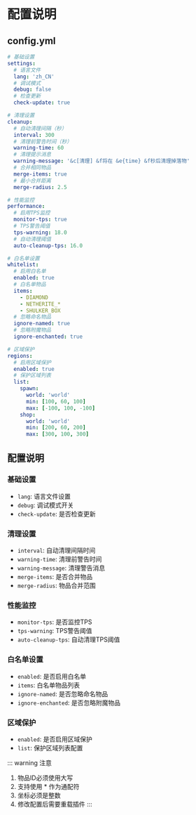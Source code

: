 # 配置说明

## config.yml
```yaml
# 基础设置
settings:
  # 语言文件
  lang: 'zh_CN'
  # 调试模式
  debug: false
  # 检查更新
  check-update: true

# 清理设置
cleanup:
  # 自动清理间隔（秒）
  interval: 300
  # 清理前警告时间（秒）
  warning-time: 60
  # 清理提示消息
  warning-message: '&c[清理] &f将在 &e{time} &f秒后清理掉落物'
  # 合并相同物品
  merge-items: true
  # 最小合并距离
  merge-radius: 2.5

# 性能监控
performance:
  # 启用TPS监控
  monitor-tps: true
  # TPS警告阈值
  tps-warning: 18.0
  # 自动清理阈值
  auto-cleanup-tps: 16.0

# 白名单设置
whitelist:
  # 启用白名单
  enabled: true
  # 白名单物品
  items:
    - DIAMOND
    - NETHERITE_*
    - SHULKER_BOX
  # 忽略命名物品
  ignore-named: true
  # 忽略附魔物品
  ignore-enchanted: true

# 区域保护
regions:
  # 启用区域保护
  enabled: true
  # 保护区域列表
  list:
    spawn:
      world: 'world'
      min: [100, 60, 100]
      max: [-100, 100, -100]
    shop:
      world: 'world'
      min: [200, 60, 200]
      max: [300, 100, 300]
```

## 配置说明

### 基础设置
- `lang`: 语言文件设置
- `debug`: 调试模式开关
- `check-update`: 是否检查更新

### 清理设置
- `interval`: 自动清理间隔时间
- `warning-time`: 清理前警告时间
- `warning-message`: 清理警告消息
- `merge-items`: 是否合并物品
- `merge-radius`: 物品合并范围

### 性能监控
- `monitor-tps`: 是否监控TPS
- `tps-warning`: TPS警告阈值
- `auto-cleanup-tps`: 自动清理TPS阈值

### 白名单设置
- `enabled`: 是否启用白名单
- `items`: 白名单物品列表
- `ignore-named`: 是否忽略命名物品
- `ignore-enchanted`: 是否忽略附魔物品

### 区域保护
- `enabled`: 是否启用区域保护
- `list`: 保护区域列表配置

::: warning 注意
1. 物品ID必须使用大写
2. 支持使用 * 作为通配符
3. 坐标必须是整数
4. 修改配置后需要重载插件
::: 